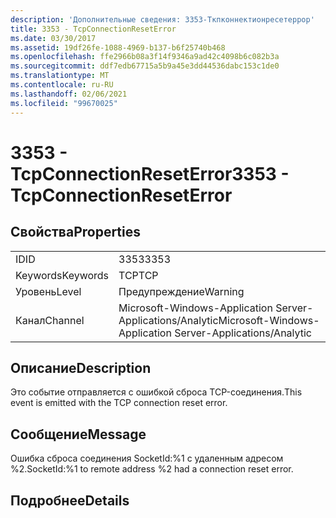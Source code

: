 ```yaml
---
description: 'Дополнительные сведения: 3353-Ткпконнектионресетеррор'
title: 3353 - TcpConnectionResetError
ms.date: 03/30/2017
ms.assetid: 19df26fe-1088-4969-b137-b6f25740b468
ms.openlocfilehash: ffe2966b08a3f14f9346a9ad42c4098b6c082b3a
ms.sourcegitcommit: ddf7edb67715a5b9a45e3dd44536dabc153c1de0
ms.translationtype: MT
ms.contentlocale: ru-RU
ms.lasthandoff: 02/06/2021
ms.locfileid: "99670025"
---
```

# <a name="3353---tcpconnectionreseterror"></a><span data-ttu-id="6755b-103">3353 - TcpConnectionResetError</span><span class="sxs-lookup"><span data-stu-id="6755b-103">3353 - TcpConnectionResetError</span></span>

## <a name="properties"></a><span data-ttu-id="6755b-104">Свойства</span><span class="sxs-lookup"><span data-stu-id="6755b-104">Properties</span></span>  
  
|||  
|-|-|  
|<span data-ttu-id="6755b-105">ID</span><span class="sxs-lookup"><span data-stu-id="6755b-105">ID</span></span>|<span data-ttu-id="6755b-106">3353</span><span class="sxs-lookup"><span data-stu-id="6755b-106">3353</span></span>|  
|<span data-ttu-id="6755b-107">Keywords</span><span class="sxs-lookup"><span data-stu-id="6755b-107">Keywords</span></span>|<span data-ttu-id="6755b-108">TCP</span><span class="sxs-lookup"><span data-stu-id="6755b-108">TCP</span></span>|  
|<span data-ttu-id="6755b-109">Уровень</span><span class="sxs-lookup"><span data-stu-id="6755b-109">Level</span></span>|<span data-ttu-id="6755b-110">Предупреждение</span><span class="sxs-lookup"><span data-stu-id="6755b-110">Warning</span></span>|  
|<span data-ttu-id="6755b-111">Канал</span><span class="sxs-lookup"><span data-stu-id="6755b-111">Channel</span></span>|<span data-ttu-id="6755b-112">Microsoft-Windows-Application Server-Applications/Analytic</span><span class="sxs-lookup"><span data-stu-id="6755b-112">Microsoft-Windows-Application Server-Applications/Analytic</span></span>|  
  
## <a name="description"></a><span data-ttu-id="6755b-113">Описание</span><span class="sxs-lookup"><span data-stu-id="6755b-113">Description</span></span>  

 <span data-ttu-id="6755b-114">Это событие отправляется с ошибкой сброса TCP-соединения.</span><span class="sxs-lookup"><span data-stu-id="6755b-114">This event is emitted with the TCP connection reset error.</span></span>  
  
## <a name="message"></a><span data-ttu-id="6755b-115">Сообщение</span><span class="sxs-lookup"><span data-stu-id="6755b-115">Message</span></span>  

 <span data-ttu-id="6755b-116">Ошибка сброса соединения SocketId:%1 с удаленным адресом %2.</span><span class="sxs-lookup"><span data-stu-id="6755b-116">SocketId:%1 to remote address %2 had a connection reset error.</span></span>  
  
## <a name="details"></a><span data-ttu-id="6755b-117">Подробнее</span><span class="sxs-lookup"><span data-stu-id="6755b-117">Details</span></span>
